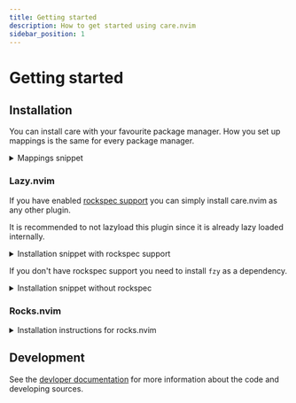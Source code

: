 ```yaml
---
title: Getting started
description: How to get started using care.nvim
sidebar_position: 1
---
```


# Getting started

## Installation

You can install care with your favourite package manager. How you set up
mappings is the same for every package manager.

<details>
<summary>Mappings snippet</summary>

```lua
vim.keymap.set("i", "<c-n>", function()
    vim.snippet.jump(1)
end)
vim.keymap.set("i", "<c-p>", function()
    vim.snippet.jump(-1)
end)
vim.keymap.set("i", "<c-space>", function()
    require("care").api.complete()
end)

vim.keymap.set("i", "<cr>", "<Plug>(CareConfirm)")
vim.keymap.set("i", "<c-e>", "<Plug>(CareClose)")
vim.keymap.set("i", "<tab>", "<Plug>(CareSelectNext)")
vim.keymap.set("i", "<s-tab>", "<Plug>(CareSelectPrev)")

vim.keymap.set("i", "<c-f>", function()
    if require("care").api.doc_is_open() then
        require("care").api.scroll_docs(4)
    else
        vim.api.nvim_feedkeys(vim.keycode("<c-f>"), "n", false)
    end
end)

vim.keymap.set("i", "<c-d>", function()
    if require("care").api.doc_is_open() then
        require("care").api.scroll_docs(-4)
    else
        vim.api.nvim_feedkeys(vim.keycode("<c-f>"), "n", false)
    end
end)
```

</details>

### Lazy.nvim

If you have enabled [rockspec support](https://lazy.folke.io/packages#rockspec)
you can simply install care.nvim as any other plugin.

It is recommended to not lazyload this plugin since it is already lazy loaded
internally.

<details>
<summary>Installation snippet with rockspec support</summary>

```lua
{
    "max397574/care.nvim",
    config = function()
        -- Set up mappings here
    end
}
```

</details>

If you don't have rockspec support you need to install `fzy` as a dependency.

<details>
<summary>Installation snippet without rockspec</summary>

```lua
{
    "max397574/care.nvim",
    dependencies = {
        {
            "romgrk/fzy-lua-native",
            build = "make" -- optional, uses faster native version
        }
    },
    config = function()
        -- Set up mappings here
    end
}
```

</details>

### Rocks.nvim

<details>
<summary>Installation instructions for rocks.nvim</summary>

You can simply run `:Rocks install care.nvim` and then add the keymapping
snippet to your config.

</details>

## Development

See the [devloper documentation](./dev) for more information about the code and
developing sources.

